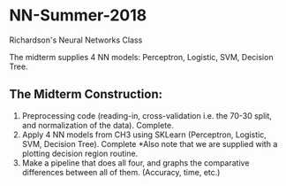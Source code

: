 # NN-Summer-2018

Richardson's Neural Networks Class

The midterm supplies 4 NN models: Perceptron, Logistic, SVM, Decision Tree.

## The Midterm Construction:
1. Preprocessing code (reading-in, cross-validation i.e. the 70-30 split, and normalization of the data). Complete.
2. Apply 4 NN models from CH3 using SKLearn (Perceptron, Logistic, SVM, Decision Tree). Complete
    *Also note that we are supplied with a plotting decision region routine.
3. Make a pipeline that does all four, and graphs the comparative differences between all of them. (Accuracy, time, etc.)
